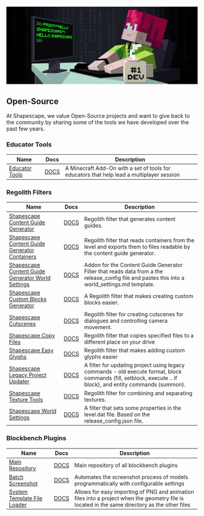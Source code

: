 ![](../header.jpg)

## Open-Source
At Shapescape, we value Open-Source projects and want to give back to the community by sharing some of the tools we have developed over the past few years. 

### Educator Tools

| Name | Docs | Description|
|-------|---------|----------|
| [Educator Tools](https://github.com/ShapescapeMC/Educator-Tools) | [DOCS](https://github.com/ShapescapeMC/Educator-Tools/wiki) | A Minecraft Add-On with a set of tools for educators that help lead a multiplayer session |

### Regolith Filters

| Name | Docs | Description|
|-------|---------|----------|
| [Shapescape Content Guide Generator](https://github.com/ShapescapeMC/Shapescape-Content-Guide-Generator) | [DOCS](https://shapescape-content-guide-generator.readthedocs.io/en/stable/) | Regolith filter that generates content guides. |
| [Shapescape Content Guide Generator Containers](https://github.com/ShapescapeMC/Shapescape-Content-Guide-Generator-Containers) | [DOCS](https://shapescape-content-guide-generator-containers.readthedocs.io/en/stable/) | Regolith filter that reads containers from the level and exports them to files readable by the content guide generator. |
| [Shapescape Content Guide Generator World Settings](https://github.com/ShapescapeMC/Shapescape-Content-Guide-Generator-World-Settings) | [DOCS](https://shapescape-content-guide-generator-world-settings.readthedocs.io/en/stable/) | Addon for the Content Guide Generator Filter that reads data from a the release_config file and pastes this into a world_settings.md template. |
| [Shapescape Custom Blocks Generator](https://github.com/ShapescapeMC/Shapescape-Custom-Blocks-Generator) | [DOCS](https://shapescape-custom-blocks-generator.readthedocs.io/en/stable/) | A Regolith filter that makes creating custom blocks easier. |
| [Shapescape Cutscenes](https://github.com/ShapescapeMC/Shapescape-Cutscenes) | [DOCS](https://shapescape-cutscenes.readthedocs.io/en/stable/) | Regolith filter for creating cutscenes for dialogues and controlling camera movement. |
| [Shapescape Copy Files](https://github.com/ShapescapeMC/Shapescape-Copy-Files) | [DOCS](https://shapescape-copy-files.readthedocs.io/en/stable/) | Regolith filter that copies specified files to a different place on your drive |
| [Shapescape Easy Glyphs](https://github.com/ShapescapeMC/Shapescape-Easy-Glyphs) | [DOCS](https://shapescape-easy-glyphs.readthedocs.io/en/stable/) | Regolith filter that makes adding custom glyphs easier |
| [Shapescape Legacy Project Updater](https://github.com/ShapescapeMC/Shapescape-Legacy-Project-Updater) | [DOCS](https://shapescape-legacy-project-updater.readthedocs.io/en/stable/) | A filter for updating project using legacy commands - old execute format, block commands (fill, setblock, execute .. if block), and entity commands (summon). |
| [Shapescape Texture Tools](https://github.com/ShapescapeMC/Shapescape-Texture-Tools) | [DOCS](https://shapescape-texture-tools.readthedocs.io/en/stable/) | Regolith filter for combining and separating textures. |
| [Shapescape World Settings](https://github.com/ShapescapeMC/Shapescape-World-Settings) | [DOCS](https://shapescape-world-settings.readthedocs.io/en/stable/) | A filter that sets some properties in the level.dat file. Based on the release_config.json file. |


### Blockbench Plugins

| Name | Docs | Description|
|-------|---------|----------|
| [Main Repository](https://github.com/ShapescapeMC/Blockbench-Plugins) | [DOCS](https://blockbench-plugins.readthedocs.io/en/latest/) | Main repository of all blockbench plugins |
| [Batch Screenshot](https://github.com/ShapescapeMC/Blockbench-Plugins/tree/main/plugins/batch_screenshot) | [DOCS](https://blockbench-plugins.readthedocs.io/en/latest/batch_screenshot/about.html)  | Automates the screenshot process of models programmatically with configurable settings |
| [System Template File Loader](https://github.com/ShapescapeMC/Blockbench-Plugins/tree/main/plugins/system_template_file_loader) | [DOCS](https://blockbench-plugins.readthedocs.io/en/latest/system_template_file_loader/about.html)  | Allows for easy importing of PNG and animation files into a project when the geometry file is located in the same directory as the other files |
